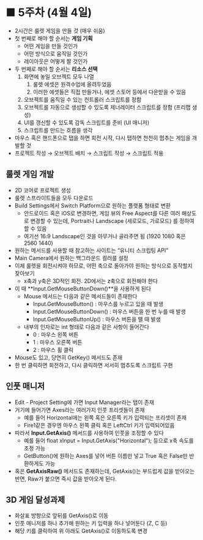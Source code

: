 # ■ 5주차 (4월 4일)

- 2시간은 룰렛 게임을 만들 것 (매우 쉬움)
- 첫 번째로 해야 할 순서는 **게임 기획**
    - 어떤 게임을 만들 것인가
    - 어떤 방식으로 움직일 것인가
    - 레이아웃은 어떻게 짤 것인가
- 두 번째로 해야 할 순서는 **리소스 선택**
    1. 화면에 놓일 오브젝트 모두 나열
        1. 룰렛 에셋은 원격수업에 올려두었음
        2. 이러한 에셋들은 직접 만들거나, 에셋 스토어 등에서 다운받을 수 있음
    2. 오브젝트를 움직일 수 있는 컨트롤러 스크립트를 정함
    3. 오브젝트를 자동으로 생성할 수 있도록 제너레이터 스크립트를 정함 (프리팹 생성)
    4. UI를 갱신할 수 있도록 감독 스크립트를 준비 (UI 매니저)
    5. 스크립트를 만드는 흐름을 생각
- 마우스 혹은 핸드폰으로 탭을 하면 회전 시작, 다시 탭하면 천천히 멈추는 게임을 개발할 것
- 프로젝트 작성 → 오브젝트 배치 → 스크립트 작성 → 스크립트 적용

## 룰렛 게임 개발

- 2D 코어로 프로젝트 생성
- 룰렛 스프라이트들을 모두 다운로드
- Build Settings에서 Switch Platform으로 원하는 플랫폼 형태로 변환
    - 안드로이드 혹은 iOS로 변경하면, 게임 뷰의 Free Aspect를 다른 여러 해상도로 변경할 수 있는데, Portrait나 Landscape (세로모드, 가로모드) 를 정하여 할 수 있음
    - 여기선 16:9 Landscape인 것을 아무거나 골라주면 됨 (1920 1080 혹은 2560 1440)
- 원하는 메서드를 사용할 때 참고하는 사이트는 “유니티 스크립팅 API”
- Main Camera에서 원하는 백그라운드 컬러를 설정
- 이제 룰렛을 회전시켜야 하므로, 어떤 축으로 돌아가야 원하는 방식으로 동작할지 찾아보기
    - x축과 y축은 3D적인 회전. 2D에서는 z축으로 회전해야 한다
- 이 때 **Input.GetMouseButtonDown()**을 사용하게 된다
    - Mouse 메서드는 다음과 같은 메서드들이 존재한다
        - Input.GetMouseButton() : 마우스를 누르고 있을 때 발생
        - Input.GetMouseButtonDown() : 마우스 버튼을 한 번 누를 때 발생
        - Input.GetMouseButtonUp() : 마우스 버튼을 뗄 때 발생
    - 내부의 인자로는 int 형태로 다음과 같은 사항이 들어간다
        - 0 : 마우스 왼쪽 버튼
        - 1 : 마우스 오른쪽 버튼
        - 2 : 마우스 휠 클릭
- Mouse도 있고, 당연히 GetKey() 메서드도 존재
- 한 번 클릭하면 회전하고, 다시 클릭하면 서서히 멈추도록 스크립트 구현

## 인풋 매니저

- Edit - Project Setting에 가면 Input Manager라는 탭이 존재
- 거기에 들어가면 Axes라는 여러가지 인풋 프리셋들이 존재
    - 예를 들어 Horizontal에는 왼쪽 혹은 오른쪽 키가 입력되는 프리셋이 존재
    - Fire1같은 경우엔 마우스 왼쪽 클릭 혹은 LeftCtrl 키가 입력되어있음
- 따라서 **Input.GetAxis()** 메서드를 사용하여 인풋을 조정할 수 있다
    - 예를 들어 float xInput = Input.GetAxis("Horizontal"); 등으로 x축 속도를 조정 가능
    - GetButton()에 원하는 Axes를 넣어 버튼 이름만 넣고 True 혹은 False만 반환하게도 가능
- 혹은 **GetAxisRaw()** 메서드도 존재하는데, GetAxis()는 부드럽게 값을 받아오는 반면, Raw가 붙으면 즉시 값을 받아오게 된다.

## 3D 게임 달성과제

- 화살표 방향으로 앞뒤를 GetAxis()로 이동
- 인풋 매니저를 하나 추가해 원하는 키 입력을 하나 넣어둔다 (Z, C 등)
- 해당 키를 클릭하여 위 아래도 GetAxis()로 이동하도록 변경